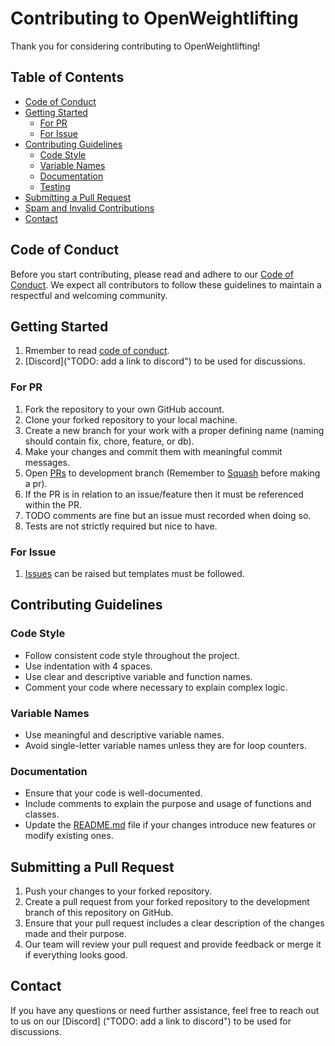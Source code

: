 # Contributing to OpenWeightlifting

Thank you for considering contributing to OpenWeightlifting!

## Table of Contents

- [Code of Conduct](#code-of-conduct)
- [Getting Started](#getting-started)
    - [For PR](#for-pr)
    - [For Issue](#for-issue)
- [Contributing Guidelines](#contributing-guidelines)
  - [Code Style](#code-style)
  - [Variable Names](#variable-names)
  - [Documentation](#documentation)
  - [Testing](#testing)
- [Submitting a Pull Request](#submitting-a-pull-request)
- [Spam and Invalid Contributions](#spam-and-invalid-contributions)
- [Contact](#contact)

## Code of Conduct

Before you start contributing, please read and adhere to our [Code of Conduct](CODE_OF_CONDUCT.md). We expect all contributors to follow these guidelines to maintain a respectful and welcoming community.

## Getting Started

1. Rmember to read [code of conduct](./code_of_conduct).
2. [Discord]("TODO: add a link to discord") to be used for discussions.

### For PR

1. Fork the repository to your own GitHub account.
2. Clone your forked repository to your local machine.
3. Create a new branch for your work with a proper defining name (naming should contain fix, chore, feature, or db).
4. Make your changes and commit them with meaningful commit messages.
5. Open [PRs](https://github.com/euanwm/OpenWeightlifting/pulls) to development branch (Remember to [Squash](https://docs.github.com/en/desktop/managing-commits/squashing-commits-in-github-desktop) before making a pr).
6. If the PR is in relation to an issue/feature then it must be referenced within the PR.
7. TODO comments are fine but an issue must recorded when doing so.
8. Tests are not strictly required but nice to have.

### For Issue

1. [Issues](https://github.com/euanwm/OpenWeightlifting/issues) can be raised but templates must be followed.

## Contributing Guidelines

### Code Style

- Follow consistent code style throughout the project.
- Use indentation with 4 spaces.
- Use clear and descriptive variable and function names.
- Comment your code where necessary to explain complex logic.

### Variable Names

- Use meaningful and descriptive variable names.
- Avoid single-letter variable names unless they are for loop counters.

### Documentation

- Ensure that your code is well-documented.
- Include comments to explain the purpose and usage of functions and classes.
- Update the [README.md](./README.md) file if your changes introduce new features or modify existing ones.

## Submitting a Pull Request

1. Push your changes to your forked repository.
2. Create a pull request from your forked repository to the development branch of this repository on GitHub.
3. Ensure that your pull request includes a clear description of the changes made and their purpose.
4. Our team will review your pull request and provide feedback or merge it if everything looks good.

## Contact

If you have any questions or need further assistance, feel free to reach out to us on our [Discord] ("TODO: add a link to discord") to be used for discussions.
